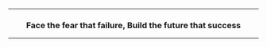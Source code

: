 <hr>
<h3 align="center">
  <div>Face the fear that failure, Build the future that success</div>
</h3>
<hr>
<!--START_SECTION:waka-->
<!--END_SECTION:waka-->
